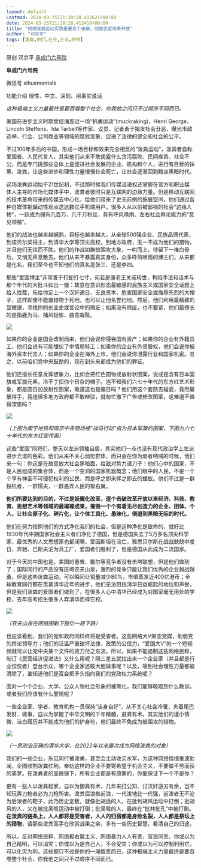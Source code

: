 ```yaml
---
layout: default
Lastmod: 2024-03-25T21:28:28.412621+00:00
date: 2024-03-25T21:28:28.412418+00:00
title: "网络泼粪运动实质是要各个击破，彻底否定改革开放"
author: "邓京平"
tags: [泼粪,他们,社会,企业,网络]
---
```


原创 邓京平 [阜成门六号院](javascript:void(0);)

**阜成门六号院** 

微信号 xihuamentalk

功能介绍 理性、中立、深刻、用事实说话

_这种极端主义力量最终是要吞噬整个社会，你我他之间只不过顺序不同而已。_

  

美国在进步主义时期曾经涌现过一场“扒粪运动”(muckraking)，Henri George、Lincoln Steffens、Ida Tarbell等作家、议员、记者勇于揭发社会丑恶，曝光市政选举、行会、公司商业等领域的腐败现象，促进了法律的健全和社会的公平。

  

不过100年多后的中国，形成一场目标和效果完全相反的“泼粪运动”，泼粪者自称爱国者、人民代言人，其实他们从来不敢揭露什么贪污腐败、民间疾苦、社会不公，而是专门挑那些总体上是促进社会发展的企业、机构和个人，进行有目标的抹黑、泼粪，让这些进步和理性力量慢慢社会死亡，让社会逐渐回到黯淡黑暗时代。

  

这场泼粪运动始于21世纪初，不过那时候我们传媒话语权还掌握在官方和职业媒体人主导的市场化媒体手中，泼粪者彼时只是互联网的边缘力量。但是移动互联网的技术革命带来的传媒去中心化，给他们带来了史无前例的施展空间，他们通过各种自媒体把煽动性观点送达数亿手机端用户。很多人从以前被鄙视的社会“边缘人物”，一跃成为拥有几百万、几千万粉丝，具有呼风唤雨、左右社会舆论能力的“意见领袖”。

  

他们的战法也越来越娴熟，目标也越来越大，从全球500强企业、民族品牌代表，到诺贝尔奖得主，到清华大学等顶尖高校，到地方政府，无一不成为他们的猎物，并且他们无往而不胜。他们的作战如群蚁围攻大象，一哄而上，待留下一堆白骨后，又悄无声息散去。他们从来不暴露真实身份，众多呼风唤雨的博主们，从来都是化名，我们至今也不知他们的真名是张三、还是李四。

  

那些“爱国博主”非常善于打蛇打七寸，宛若是康老王关戚转世，构陷手法和话术与那个年代的大批斗如出一辙：故意在意识形态最敏感的民族主义或国家安全话题上给人找茬，先给你定上一个汉奸通日、无良资本、危害国家安全或侮辱先烈的大帽子，这样即使不能置猎物于死地，也可以让他名誉扫地。然后，他们利用最精致的显微镜，寻找你的创业史或言论中的瑕疵；如果没有瑕疵，也不要紧，他们最擅长的是指鹿为马、捕风捉影、曲意栽赃。

  

![](https://images.weserv.nl/?url=https%3A//mmbiz.qpic.cn/mmbiz_jpg/QTeHxnlibJMDWibhvOtF7Z4hbh9k3esCv82Z2wBUfhgTSsr7B5yOvfOS9TVL7B7zSGUENicTQS2oHibiaALkmiaIoPvw/640%3Fwx_fmt%3Djpeg%26from%3Dappmsg)

  

如果你的企业是国企改制而来，他们会说你侵吞国有资产；如果你的企业有外籍员工，他们会说有可能埋伏了中情局特工；如果你的企业有外资股权，他们会说你被海外资本代言人；如果你的企业在海外上市，他们会说你泄露行业和国家机密。总之，以前咱们党中央鼓励的，现在到头来都成为他们的罪证。

  

他们还擅长任意发挥想象力，比如会把红色圆物或放射状图案，说成是含有日本国旗或军旗元素，冷不丁扣你个日杂的帽子。岂不知我们六七十年代的东方红艺术形象，都是圆日加放射性图案，难道这也是媚日吗？他们用这个套路去碰瓷，竟然屡屡得手，竟连很多地方政府都不敢辩驳，就匆忙撤下广告或修改图案，这难道不值得深思吗？

  

![](https://images.weserv.nl/?url=https%3A//mmbiz.qpic.cn/mmbiz_jpg/QTeHxnlibJMDWibhvOtF7Z4hbh9k3esCv85dLyqNhpfoGBANoSAGFUDSWI8JlhqGRlNUypZf1NibYlzxKTyLogVwQ/640%3Fwx_fmt%3Djpeg%26from%3Dappmsg)

_（上图为南宁地铁和南京中央商场被“战马行动”指为日本军旗的图案，下图为六七十年代的东方红宣传画）_

  

这些“爱国”闯将们，整天以左派领袖自居，其实他们一点也没有现代政治学上左派进步光谱的色彩。他们从来不关心弱势群体，而只会在你为弱者呐喊的时候，他们来一句：你这是在故意放大社会黑暗面，给敌对势力递刀子！他们心中的国家，不是人民组成的集合体，而是一个空洞的国家机器概念；他们眼中的人民，不是一个个享有神圣不可侵犯权利的公民，而是呼之即来挥之即去的蝼蚁。他们不过是一群投机者，一群懦夫，一群愚弄人民的极右翼。

  

**他们所要达到的目的，不过是妖魔化改革，逐个击破改革开放以来经济、科技、教育、思想艺术等领域的最璀璨成果，摧毁一个个有着无尽创造力的企业、团体、个人，让社会原子化、碎片化，让个体工具化、愚昧化，倒退到黑暗无际的时代。**

  

他们在努力按照他们的方式净化我们的社会，但是这种净化是致命的，就好比1930年代中期国家社会主义者们净化了德国，但是德国失去了5万多名顶尖科学家，最优秀的人文思想家也都闭嘴，爱因斯坦在流亡，雅思贝尔斯在战战兢兢中度日，奔驰、巴斯夫沦为兵工厂，爱国者们胜利了，但是德国从此成为二流国家。

  

对于今天的中国也是。美国的惠普、戴尔等竞争者没有击垮联想，但是他们做到了；国际同行的产品没有压垮农夫山泉，激烈的竞争只能让我们优秀的企业越战越勇，但是这些泼粪运动，可以瞬间让销量减少80%，市值蒸发近400亿港币；全球教育同行都在羡慕清华近年的进步，他们无法阻挡清华日益崛起的地位和声誉，但是我们泼粪的爱国者们做到了，在很多人心中清华已经成为对国家毫无用处的学校，去年高考招生很多人弃清华而择它校。

  

![](https://images.weserv.nl/?url=https%3A//mmbiz.qpic.cn/mmbiz_jpg/QTeHxnlibJMDWibhvOtF7Z4hbh9k3esCv8SspQic6VQD8C62UMniaustP0XHGIibeSxCAr9Mib2hAjZdwpTtw0FB6aAA/640%3Fwx_fmt%3Djpeg)

_（农夫山泉在网络围剿下股价一路下跌）_

  

也应该看到，我们的党和政府同样终将是受害者。这些网络大V架空党媒，削弱党的舆论领导力；他们的泛滥严重破坏法律、政策的公信力，“爱国大V”的一个短视频就可以让党中央某个文件的效力付之东流，所以，如果不能遏制这些网络民粹，制订《民营经济促进法》又什么用呢？隔三差五就拉出来一个企业家（并且都是行业佼佼者）登台示众，哪个企业家还敢大胆做事呢？以及，等到社会理性力量都被清除了，谁知道他们是否会把矛头指向我们的党政权力系统呢？

  

面对一个个企业、大学、公众人物社会形象的被黑化，我们能够吸取到什么教训，或者我们应该有什么警惕呢？  

  

一些企业家、学者、教育机构一贯保持“洁身自好”，从不关心社会冷暖，夹着尾巴发财、做事，自以为掌握了中华文明的千年精髓，避粪有术。其实他们的谨小慎微，洁白履历并不能成为他们的护身符，他们最终不免成为被围攻的猎物。

  

![](https://images.weserv.nl/?url=https%3A//mmbiz.qpic.cn/mmbiz_jpg/QTeHxnlibJMDWibhvOtF7Z4hbh9k3esCv84Gg1QKWwWeLicOjbMyalz4834uN1MKkiag2uLtaWHLtBNl0j71pNbXug/640%3Fwx_fmt%3Djpeg)

_（一贯政治正确的清华大学，在2022年以来屡次成为网络泼粪的对象）_  

  

我们的一些企业，乐见同行被泼粪，甚至会主动收买水军，为这种网络情绪推波助澜，企图收割泼粪红利。奉劝这样的企业不要寄希望于机会主义，不要做不劳而获的美梦。在泼粪者的显微镜下，所有企业都是有原罪的，你能保证下一个不是你？

  

更有一些人以泼粪起家，自以为御粪有术，几年来打公知、讨汉奸游刃有余，岂不知玩弄刀枪者必为刀枪所害。泼粪后浪推前浪，一代泼地比一代强，前泼者无不沦为后泼者的靶子，此乃历史定数，就像批胡适的人，在批判胡风运动中打倒；批胡风的人，又在被批吴晗运动中被打倒；批吴晗的人，最终在“批林批孔”中被打倒。**在泼粪的链条上，人人都将是受害者，人人的归宿都是身败名裂，人人都是祭坛上的猎物**，请那些泼粪高手在欣赏战果之余，多有一些历史智慧，看清自己的归途。

  

所以，反对网络民粹、网络极右翼主义、网络暴力人人有责，官民同责。你或以为自己精明，可以消灾；你或以为是自己人，不会受灾；你或以为可以控制利用它，可以化灾为利，这些都只不过是你的一厢情愿而已，这种极端主义力量最终是要吞噬整个社会，你我他之间只不过顺序不同而已。

